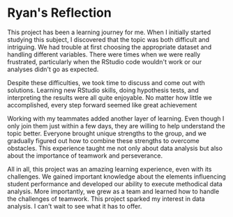 # Ryan's Reflection

This project has been a learning journey for me. When I initially started studying this subject, I discovered that the topic was both difficult and intriguing. We had trouble at first choosing the appropriate dataset and handling different variables. There were times when we were really frustrated, particularly when the RStudio code wouldn't work or our analyses didn't go as expected.

Despite these difficulties, we took time to discuss and come out with solutions. Learning new RStudio skills, doing hypothesis tests, and interpreting the results were all quite enjoyable. No matter how little we accomplished, every step forward seemed like great achievement 

Working with my teammates added another layer of learning. Even though I only join them just within a few days, they are willing to help understand the topic better. Everyone brought unique strengths to the group, and we gradually figured out how to combine these strengths to overcome obstacles. This experience taught me not only about data analysis but also about the importance of teamwork and perseverance.

All in all, this project was an amazing learning experience, even with its challenges. We gained important knowledge about the elements influencing student performance and developed our ability to execute methodical data analysis. More importantly, we grew as a team and learned how to handle the challenges of teamwork. This project sparked my interest in data analysis. I can't wait to see what it has to offer.
